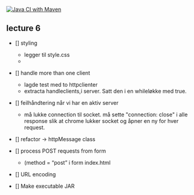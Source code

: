 [![Java CI with Maven](https://github.com/SigmundGjengedal/http-v2/actions/workflows/maven.yml/badge.svg)](https://github.com/SigmundGjengedal/http-v2/actions/workflows/maven.yml)

## lecture 6
* [] styling
  - legger til style.css
   -  
* [] handle more than one client
   - lagde test med to httpclienter
   - extracta handleclients,i server. Satt den i en whileløkke med true.

* [] feilhåndtering når vi har en aktiv server
    - må lukke connection til socket. må sette "connection: close" i alle response
      slik at chrome lukker socket og åpner en ny for hver request.

* [] refactor -> httpMessage class

* [] process POST requests from form  
    - (method = “post” i form index.html
    
* [] URL encoding

* [] Make executable JAR
